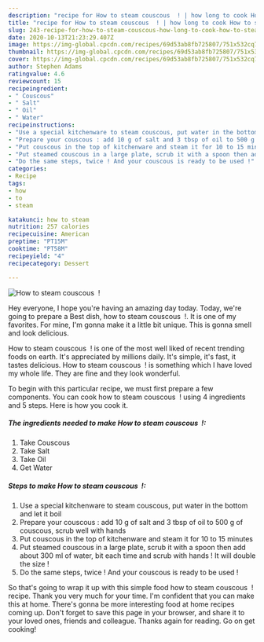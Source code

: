 ```yaml
---
description: "recipe for How to steam couscous  ! | how long to cook How to steam couscous  !"
title: "recipe for How to steam couscous  ! | how long to cook How to steam couscous  !"
slug: 243-recipe-for-how-to-steam-couscous-how-long-to-cook-how-to-steam-couscous
date: 2020-10-13T21:23:29.407Z
image: https://img-global.cpcdn.com/recipes/69d53ab8fb725807/751x532cq70/how-to-steam-couscous-recipe-main-photo.jpg
thumbnail: https://img-global.cpcdn.com/recipes/69d53ab8fb725807/751x532cq70/how-to-steam-couscous-recipe-main-photo.jpg
cover: https://img-global.cpcdn.com/recipes/69d53ab8fb725807/751x532cq70/how-to-steam-couscous-recipe-main-photo.jpg
author: Stephen Adams
ratingvalue: 4.6
reviewcount: 15
recipeingredient:
- " Couscous"
- " Salt"
- " Oil"
- " Water"
recipeinstructions:
- "Use a special kitchenware to steam couscous, put water in the bottom and let it boil"
- "Prepare your couscous : add 10 g of salt and 3 tbsp of oil to 500 g of couscous, scrub well with hands"
- "Put couscous in the top of kitchenware and steam it for 10 to 15 minutes"
- "Put steamed couscous in a large plate, scrub it with a spoon then add about 300 ml of water, bit each time and scrub with hands ! It will double the size !"
- "Do the same steps, twice ! And your couscous is ready to be used !"
categories:
- Recipe
tags:
- how
- to
- steam

katakunci: how to steam 
nutrition: 257 calories
recipecuisine: American
preptime: "PT15M"
cooktime: "PT58M"
recipeyield: "4"
recipecategory: Dessert

---
```



![How to steam couscous  !](https://img-global.cpcdn.com/recipes/69d53ab8fb725807/751x532cq70/how-to-steam-couscous-recipe-main-photo.jpg)

Hey everyone, I hope you're having an amazing day today. Today, we're going to prepare a Best dish, how to steam couscous  !. It is one of my favorites. For mine, I'm gonna make it a little bit unique. This is gonna smell and look delicious.



How to steam couscous  ! is one of the most well liked of recent trending foods on earth. It's appreciated by millions daily. It's simple, it's fast, it tastes delicious. How to steam couscous  ! is something which I have loved my whole life. They are fine and they look wonderful.


To begin with this particular recipe, we must first prepare a few components. You can cook how to steam couscous  ! using 4 ingredients and 5 steps. Here is how you cook it.

<!--inarticleads1-->

##### The ingredients needed to make How to steam couscous  !:

1. Take  Couscous
1. Take  Salt
1. Take  Oil
1. Get  Water




<!--inarticleads2-->

##### Steps to make How to steam couscous  !:

1. Use a special kitchenware to steam couscous, put water in the bottom and let it boil
1. Prepare your couscous : add 10 g of salt and 3 tbsp of oil to 500 g of couscous, scrub well with hands
1. Put couscous in the top of kitchenware and steam it for 10 to 15 minutes
1. Put steamed couscous in a large plate, scrub it with a spoon then add about 300 ml of water, bit each time and scrub with hands ! It will double the size !
1. Do the same steps, twice ! And your couscous is ready to be used !




So that's going to wrap it up with this simple food how to steam couscous  ! recipe. Thank you very much for your time. I'm confident that you can make this at home. There's gonna be more interesting food at home recipes coming up. Don't forget to save this page in your browser, and share it to your loved ones, friends and colleague. Thanks again for reading. Go on get cooking!
